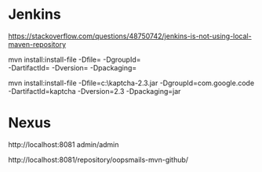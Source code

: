
# Jenkins


https://stackoverflow.com/questions/48750742/jenkins-is-not-using-local-maven-repository


mvn install:install-file -Dfile=<path-to-file> -DgroupId=<group-id> \
    -DartifactId=<artifact-id> -Dversion=<version> -Dpackaging=<packaging>


mvn install:install-file -Dfile=c:\kaptcha-2.3.jar -DgroupId=com.google.code 
-DartifactId=kaptcha -Dversion=2.3 -Dpackaging=jar


# Nexus

http://localhost:8081
admin/admin

http://localhost:8081/repository/oopsmails-mvn-github/







